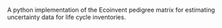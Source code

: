 A python implementation of the Ecoinvent pedigree matrix for estimating uncertainty data for life cycle inventories.
